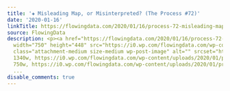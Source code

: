 ```yaml
---
title: '✚ Misleading Map, or Misinterpreted? (The Process #72)'
date: '2020-01-16'
linkTitle: https://flowingdata.com/2020/01/16/process-72-misleading-map/
source: FlowingData
description: <p><a href="https://flowingdata.com/2020/01/16/process-72-misleading-map/"><img
  width="750" height="448" src="https://i0.wp.com/flowingdata.com/wp-content/uploads/2020/01/process-72-featured.png?fit=750%2C448&amp;ssl=1"
  class="attachment-medium size-medium wp-post-image" alt="" srcset="https://i0.wp.com/flowingdata.com/wp-content/uploads/2020/01/process-72-featured.png?w=1340&amp;ssl=1
  1340w, https://i0.wp.com/flowingdata.com/wp-content/uploads/2020/01/process-72-featured.png?resize=750%2C448&amp;ssl=1
  750w, https://i0.wp.com/flowingdata.com/wp-content/uploads/2020/01/process-72-featured.png?r
  ...
disable_comments: true
---
```

<p><a href="https://flowingdata.com/2020/01/16/process-72-misleading-map/"><img width="750" height="448" src="https://i0.wp.com/flowingdata.com/wp-content/uploads/2020/01/process-72-featured.png?fit=750%2C448&amp;ssl=1" class="attachment-medium size-medium wp-post-image" alt="" srcset="https://i0.wp.com/flowingdata.com/wp-content/uploads/2020/01/process-72-featured.png?w=1340&amp;ssl=1 1340w, https://i0.wp.com/flowingdata.com/wp-content/uploads/2020/01/process-72-featured.png?resize=750%2C448&amp;ssl=1 750w, https://i0.wp.com/flowingdata.com/wp-content/uploads/2020/01/process-72-featured.png?r ...